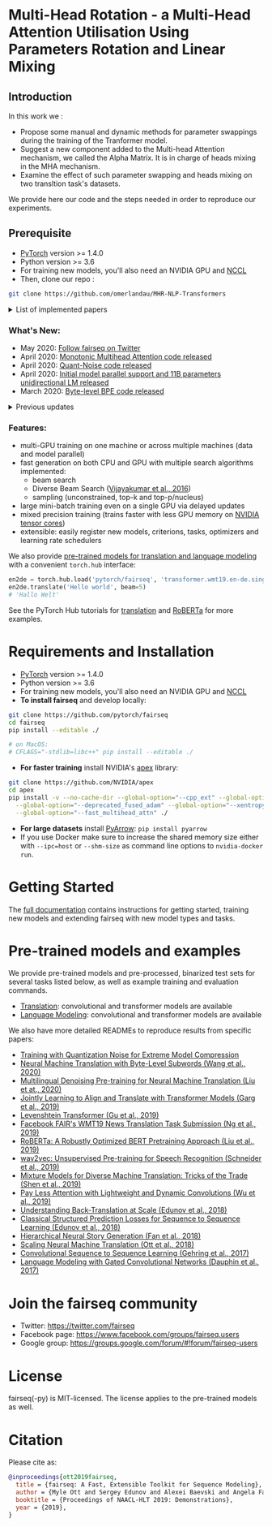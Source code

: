 # Multi-Head Rotation - a Multi-Head Attention Utilisation Using Parameters Rotation and Linear Mixing

## Introduction
In this work we :

* Propose some manual and dynamic methods for parameter swappings during the training of the Tranformer model.
* Suggest a new component added to the Multi-head Attention mechanism, we called the Alpha Matrix. It is in charge of heads mixing in the MHA mechanism.
* Examine the effect of such parameter swapping and heads mixing on two transltion task's datasets.

We provide here our code and the steps needed in order to reproduce our experiments. 


## Prerequisite

- [PyTorch](http://pytorch.org/) version >= 1.4.0
- Python version >= 3.6
- For training new models, you'll also need an NVIDIA GPU and [NCCL](https://github.com/NVIDIA/nccl)
- Then, clone our repo :
```bash
git clone https://github.com/omerlandau/MHR-NLP-Transformers
```


<details><summary>List of implemented papers</summary><p>

- **Convolutional Neural Networks (CNN)**
  - [Language Modeling with Gated Convolutional Networks (Dauphin et al., 2017)](examples/language_model/conv_lm/README.md)
  - [Convolutional Sequence to Sequence Learning (Gehring et al., 2017)](examples/conv_seq2seq/README.md)
  - [Classical Structured Prediction Losses for Sequence to Sequence Learning (Edunov et al., 2018)](https://github.com/pytorch/fairseq/tree/classic_seqlevel)
  - [Hierarchical Neural Story Generation (Fan et al., 2018)](examples/stories/README.md)
  - [wav2vec: Unsupervised Pre-training for Speech Recognition (Schneider et al., 2019)](examples/wav2vec/README.md)
- **LightConv and DynamicConv models**
  - [Pay Less Attention with Lightweight and Dynamic Convolutions (Wu et al., 2019)](examples/pay_less_attention_paper/README.md)
- **Long Short-Term Memory (LSTM) networks**
  - Effective Approaches to Attention-based Neural Machine Translation (Luong et al., 2015)
- **Transformer (self-attention) networks**
  - Attention Is All You Need (Vaswani et al., 2017)
  - [Scaling Neural Machine Translation (Ott et al., 2018)](examples/scaling_nmt/README.md)
  - [Understanding Back-Translation at Scale (Edunov et al., 2018)](examples/backtranslation/README.md)
  - [Adaptive Input Representations for Neural Language Modeling (Baevski and Auli, 2018)](examples/language_model/transformer_lm/README.md)
  - [Mixture Models for Diverse Machine Translation: Tricks of the Trade (Shen et al., 2019)](examples/translation_moe/README.md)
  - [RoBERTa: A Robustly Optimized BERT Pretraining Approach (Liu et al., 2019)](examples/roberta/README.md)
  - [Facebook FAIR's WMT19 News Translation Task Submission (Ng et al., 2019)](examples/wmt19/README.md)
  - [Jointly Learning to Align and Translate with Transformer Models (Garg et al., 2019)](examples/joint_alignment_translation/README.md )
  - [Multilingual Denoising Pre-training for Neural Machine Translation (Liu et at., 2020)](examples/mbart/README.md)
  - [Neural Machine Translation with Byte-Level Subwords (Wang et al., 2020)](examples/byte_level_bpe/README.md)
- **Non-autoregressive Transformers**
  - Non-Autoregressive Neural Machine Translation (Gu et al., 2017)
  - Deterministic Non-Autoregressive Neural Sequence Modeling by Iterative Refinement (Lee et al. 2018)
  - Insertion Transformer: Flexible Sequence Generation via Insertion Operations (Stern et al. 2019)
  - Mask-Predict: Parallel Decoding of Conditional Masked Language Models (Ghazvininejad et al., 2019)
  - [Levenshtein Transformer (Gu et al., 2019)](examples/nonautoregressive_translation/README.md)

</p></details>

### What's New:

- May 2020: [Follow fairseq on Twitter](https://twitter.com/fairseq)
- April 2020: [Monotonic Multihead Attention code released](examples/simultaneous_translation/README.md)
- April 2020: [Quant-Noise code released](examples/quant_noise/README.md)
- April 2020: [Initial model parallel support and 11B parameters unidirectional LM released](examples/megatron_11b/README.md)
- March 2020: [Byte-level BPE code released](examples/byte_level_bpe/README.md)
<details><summary>Previous updates</summary><p>

- February 2020: [mBART model and code released](examples/mbart/README.md)
- February 2020: [Added tutorial for back-translation](https://github.com/pytorch/fairseq/tree/master/examples/backtranslation#training-your-own-model-wmt18-english-german)
- December 2019: [fairseq 0.9.0 released](https://github.com/pytorch/fairseq/releases/tag/v0.9.0)
- November 2019: [VizSeq released (a visual analysis toolkit for evaluating fairseq models)](https://facebookresearch.github.io/vizseq/docs/getting_started/fairseq_example)
- November 2019: [CamemBERT model and code released](examples/camembert/README.md)
- November 2019: [BART model and code released](examples/bart/README.md)
- November 2019: [XLM-R models and code released](examples/xlmr/README.md)
- September 2019: [Nonautoregressive translation code released](examples/nonautoregressive_translation/README.md)
- August 2019: [WMT'19 models released](examples/wmt19/README.md)
- July 2019: fairseq relicensed under MIT license
- July 2019: [RoBERTa models and code released](examples/roberta/README.md)
- June 2019: [wav2vec models and code released](examples/wav2vec/README.md)

</p></details>

### Features:

- multi-GPU training on one machine or across multiple machines (data and model parallel)
- fast generation on both CPU and GPU with multiple search algorithms implemented:
  - beam search
  - Diverse Beam Search ([Vijayakumar et al., 2016](https://arxiv.org/abs/1610.02424))
  - sampling (unconstrained, top-k and top-p/nucleus)
- large mini-batch training even on a single GPU via delayed updates
- mixed precision training (trains faster with less GPU memory on [NVIDIA tensor cores](https://developer.nvidia.com/tensor-cores))
- extensible: easily register new models, criterions, tasks, optimizers and learning rate schedulers

We also provide [pre-trained models for translation and language modeling](#pre-trained-models-and-examples)
with a convenient `torch.hub` interface:
```python
en2de = torch.hub.load('pytorch/fairseq', 'transformer.wmt19.en-de.single_model')
en2de.translate('Hello world', beam=5)
# 'Hallo Welt'
```
See the PyTorch Hub tutorials for [translation](https://pytorch.org/hub/pytorch_fairseq_translation/)
and [RoBERTa](https://pytorch.org/hub/pytorch_fairseq_roberta/) for more examples.

# Requirements and Installation

* [PyTorch](http://pytorch.org/) version >= 1.4.0
* Python version >= 3.6
* For training new models, you'll also need an NVIDIA GPU and [NCCL](https://github.com/NVIDIA/nccl)
* **To install fairseq** and develop locally:
```bash
git clone https://github.com/pytorch/fairseq
cd fairseq
pip install --editable ./

# on MacOS:
# CFLAGS="-stdlib=libc++" pip install --editable ./
```
* **For faster training** install NVIDIA's [apex](https://github.com/NVIDIA/apex) library:
```bash
git clone https://github.com/NVIDIA/apex
cd apex
pip install -v --no-cache-dir --global-option="--cpp_ext" --global-option="--cuda_ext" \
  --global-option="--deprecated_fused_adam" --global-option="--xentropy" \
  --global-option="--fast_multihead_attn" ./
```
* **For large datasets** install [PyArrow](https://arrow.apache.org/docs/python/install.html#using-pip): `pip install pyarrow`
* If you use Docker make sure to increase the shared memory size either with
`--ipc=host` or `--shm-size` as command line options to `nvidia-docker run`.


# Getting Started

The [full documentation](https://fairseq.readthedocs.io/) contains instructions
for getting started, training new models and extending fairseq with new model
types and tasks.

# Pre-trained models and examples

We provide pre-trained models and pre-processed, binarized test sets for several tasks listed below,
as well as example training and evaluation commands.

- [Translation](examples/translation/README.md): convolutional and transformer models are available
- [Language Modeling](examples/language_model/README.md): convolutional and transformer models are available

We also have more detailed READMEs to reproduce results from specific papers:
- [Training with Quantization Noise for Extreme Model Compression](examples/quant_noise/README.md)
- [Neural Machine Translation with Byte-Level Subwords (Wang et al., 2020)](examples/byte_level_bpe/README.md)
- [Multilingual Denoising Pre-training for Neural Machine Translation (Liu et at., 2020)](examples/mbart/README.md)
- [Jointly Learning to Align and Translate with Transformer Models (Garg et al., 2019)](examples/joint_alignment_translation/README.md )
- [Levenshtein Transformer (Gu et al., 2019)](examples/nonautoregressive_translation/README.md)
- [Facebook FAIR's WMT19 News Translation Task Submission (Ng et al., 2019)](examples/wmt19/README.md)
- [RoBERTa: A Robustly Optimized BERT Pretraining Approach (Liu et al., 2019)](examples/roberta/README.md)
- [wav2vec: Unsupervised Pre-training for Speech Recognition (Schneider et al., 2019)](examples/wav2vec/README.md)
- [Mixture Models for Diverse Machine Translation: Tricks of the Trade (Shen et al., 2019)](examples/translation_moe/README.md)
- [Pay Less Attention with Lightweight and Dynamic Convolutions (Wu et al., 2019)](examples/pay_less_attention_paper/README.md)
- [Understanding Back-Translation at Scale (Edunov et al., 2018)](examples/backtranslation/README.md)
- [Classical Structured Prediction Losses for Sequence to Sequence Learning (Edunov et al., 2018)](https://github.com/pytorch/fairseq/tree/classic_seqlevel)
- [Hierarchical Neural Story Generation (Fan et al., 2018)](examples/stories/README.md)
- [Scaling Neural Machine Translation (Ott et al., 2018)](examples/scaling_nmt/README.md)
- [Convolutional Sequence to Sequence Learning (Gehring et al., 2017)](examples/conv_seq2seq/README.md)
- [Language Modeling with Gated Convolutional Networks (Dauphin et al., 2017)](examples/language_model/conv_lm/README.md)

# Join the fairseq community

* Twitter: https://twitter.com/fairseq
* Facebook page: https://www.facebook.com/groups/fairseq.users
* Google group: https://groups.google.com/forum/#!forum/fairseq-users

# License

fairseq(-py) is MIT-licensed.
The license applies to the pre-trained models as well.

# Citation

Please cite as:

```bibtex
@inproceedings{ott2019fairseq,
  title = {fairseq: A Fast, Extensible Toolkit for Sequence Modeling},
  author = {Myle Ott and Sergey Edunov and Alexei Baevski and Angela Fan and Sam Gross and Nathan Ng and David Grangier and Michael Auli},
  booktitle = {Proceedings of NAACL-HLT 2019: Demonstrations},
  year = {2019},
}
```
